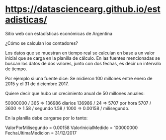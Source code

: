 # https://datasciencearg.github.io/estadisticas/
Sitio web con estadísticas económicas de Argentina

¿Cómo se calculan los contadores?

Los datos que se muestran en tiempo real se calculan en base a un valor inicial que se carga en la planilla de cálculo. En las fuentes mencionadas se buscan los datos de dos valores, junto con dos fechas, es decir un intervalo de tiempo.

Por ejemplo si una fuente dice: Se midieron 100 millones entre enero de 2015 y el 31 de diciembre 2017.

Quiere decir que hubo un crecimiento anual de 50 millones anuales:

50000000 / 365 => 136986 diarios
136986 / 24    => 5707 por hora
5707 / 3600    => 1.58 / segundo
1.58 / 1000    => 0.00158 / milisegundo.

En la planilla debe cargarse por lo tanto:

ValorPorMilisegundo = 0.00158
ValorInicialMedido  = 100000000
FechaUltimaMedicion = 31/12/2017
